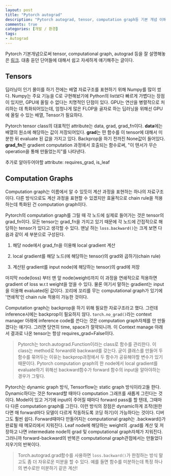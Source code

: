 ```yaml
---
layout: post
title: "Pytorch autograd"
description: "Pytorch autograd, tensor, computation graph등 기본 개념 이해하기"
comments: true
categories: [개발 / 환경]
tags:
- Autograd
---
```


Pytorch 기본개념으로써 tensor, computational graph, autograd 등을 잘 설명해놓은 [링크](https://www.kdnuggets.com/2018/04/getting-started-pytorch-understanding-automatic-differentiation.html). 대충 듣던 단어들에 대해서 쉽고 자세하게 얘기해주는 글이다.



## Tensors 

딥러닝이 인기 몰이를 하기 전에는 배열 자료구조를 표현하기 위해 Numpy를 많이 썼다. Numpy는 주요 기능을 C로 구현해놨기에 Python의 list보다 빠르게 가볍다는 장점이 있지만, GPU에 올릴 수 없다는 치명적인 단점이 있다. GPU는 연산을 병렬적으로 처리하는 데 특화되어있는데, 엄청나게 많은 FLOP을 골자로 하는 딥러닝을 위해선 GPU에 올릴 수 있는 배열, Tensor가 필요하다. 

Pytorch tensor class의 대표적인 attribute는 data, grad, grad_fn이다. **data**에는 배열의 원소에 해당하는 값이 저장되어있다. **grad**는 떤 함수를 이 tensor에 대해서 미분한 뒤 evaluate 된 값을 가지고 있다. Backprop을 하기 전까진 None값이 들어있다. **grad_fn**은 gradient computation 과정에서 호출되는 함수로써, "이 텐서가 무슨 operation을 통해 만들었는지"를 나타낸다.

추가로 알아두어야할 attribute: requires_grad, is_leaf



## Computation Graphs

Computation graph는 이름에서 알 수 있듯이 계산 과정을 표현하는 하나의 자료구조이다. 다른 방식으로도 계산 과정을 표현할 수 있겠지만 효율적으로 chain rule을 적용하는데 특화된 건 computation graph이다. 

Pytorch의 computation graph를 그릴 때 각 노드에 실제로 들어가는 것은 tensor의 grad_fn이다. 모든 tensor는 grad_fn을 가지고 있기 때문에 각 노드에 간접적으로 해당하는 tensor가 있다고 생각할 수 있다. 맨날 하는 ```loss.backward()```는 크게 보면 다음과 같이 세 부분으로 구성된다. 

1. 해당 node에서  grad_fn을 이용해 local gradient 계산 

1.  local gradient를 해당 노드(에 해당하는 tensor)의 grad와 곱하기(chain rule) 

1. 계산된 gradient를 input node(에 해당하는 tensor)의 grad에 저장

마지막 node(loss) 부터 맨 앞 node(weight)까지 이 과정을 연쇄적으로 적용하면 gradient of loss w.r.t weight을 얻을 수 있다. 물론 여기서 말하는 gradient는 input을 이용해 evaluated된 값이다. 꼬리에 꼬리를 무는 computational graph가 있기에 '연쇄적'인 chain rule 적용이 가능한 것이다.

Computation graph는 backprop을 하기 위해 필요한 자료구조라고 했다. 그런데 inference시에는 backprop이 필요하지 않다. ```torch.no_grad()```라는 context manager 아래에 inference code를 쓴다는 것은 computation graph자체를 안 만들겠다는 얘기다. 그러면 당연히 time, space가 절약되니까. 이 Context manage 아래서 결과로 나온 tensor는 항상 requires_grad=False이다. 

> Pytorch는 torch.autograd.Function이라는 class로 함수를 관리한다. 이 class는 method로 forward와 backward를 갖는다. 굳이 클래스를 만들어 두 함수를 묶어두는 이유는 backprop과정에서 두 함수가 공유해야할 변수가 있기 때문이다. Pytorch computation graph의 한 node에서 local gradient를 evaluate하기 위해선 backward함수가 forward 함수의 input을 알아야하는 경우가 그렇다.

Pytorch는 dynamic graph 방식, Tensorflow는 static graph 방식이라고들 한다. Dynamic하다는 것은 forward할 때마다 computation 그래프를 새롭게 그린다는 것이다. Model이 있고 거기에 input이 주어질 때마다 forward pass를 할 텐데, 그때마다 다른 computation graph를 그린다. 이런 방식의 장점은 dynamic하게 조작(원한다면 매 forward마다 모델이 다르게 작동하도록 코딩 하기)이 가능하다는 것이다. 디버그도 훨씬 쉽다. Forward때마다 만들어지는 computational graph는 .backward()가 완료될 때 메모리에서 지워진다. Leaf node에 해당하는 weight의 .grad를 계산 및 저장하고 나면 intermediate node의 grad 및 computational graph자체가 지워진다. 그러니까 forward-backward의 반복은 computational graph관점에서는 만들었다 지우기의 반복이다. 

> Torch.autograd.grad함수를 사용하면 ```loss.backward()```가 한정하는 방식 말고도 좀 더 자유로운 미분을 할 수 있다. 예를 들면 함수를 미분하는데 특정 하나의 변수로만 미분하기 같은 계산! 

